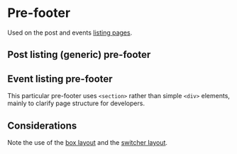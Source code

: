 # Pre-footer

Used on the post and events [listing pages](../templates/listings.md).

## Post listing (generic) pre-footer

<example title="Generic pre-footer" src="components/pre-footer-generic.html.twig" />

## Event listing pre-footer

This particular pre-footer uses `<section>` rather than simple `<div>` elements, mainly to clarify page structure for developers.

<example title="Generic pre-footer" src="components/pre-footer-events.html.twig" />

## Considerations

Note the use of the [box layout](../layouts/box.md) and the [switcher layout](../layouts/switcher.md).